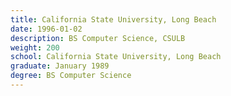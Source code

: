```yaml
---
title: California State University, Long Beach
date: 1996-01-02
description: BS Computer Science, CSULB
weight: 200
school: California State University, Long Beach
graduate: January 1989
degree: BS Computer Science
---
```


